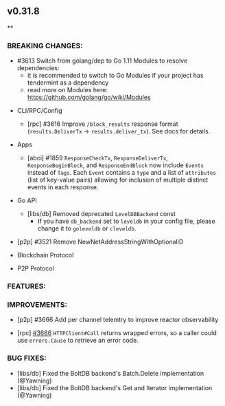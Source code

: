 ## v0.31.8

**

### BREAKING CHANGES:

- \#3613 Switch from golang/dep to Go 1.11 Modules to resolve dependencies:
  - it is recommended to switch to Go Modules if your project has tendermint 
  as a dependency
  - read more on Modules here: https://github.com/golang/go/wiki/Modules  

* CLI/RPC/Config
  * [rpc] \#3616 Improve `/block_results` response format (`results.DeliverTx` ->
  `results.deliver_tx`). See docs for details.

* Apps
  * [abci] \#1859 `ResponseCheckTx`, `ResponseDeliverTx`, `ResponseBeginBlock`,
  and `ResponseEndBlock` now include `Events` instead of `Tags`. Each `Event`
  contains a `type` and a list of `attributes` (list of key-value pairs) allowing
  for inclusion of multiple distinct events in each response.

* Go API
  * [libs/db] Removed deprecated `LevelDBBackend` const
    * If you have `db_backend` set to `leveldb` in your config file, please
    change it to `goleveldb` or `cleveldb`.
- [p2p] \#3521 Remove NewNetAddressStringWithOptionalID

* Blockchain Protocol

* P2P Protocol

### FEATURES:

### IMPROVEMENTS:
- [p2p] \#3666 Add per channel telemtry to improve reactor observability

* [rpc] [\#3686](https://github.com/tendermint/tendermint/pull/3686) `HTTPClient#Call` returns wrapped errors, so a caller could use `errors.Cause` to retrieve an error code.

### BUG FIXES:
- [libs/db] Fixed the BoltDB backend's Batch.Delete implementation (@Yawning)
- [libs/db] Fixed the BoltDB backend's Get and Iterator implementation (@Yawning)
